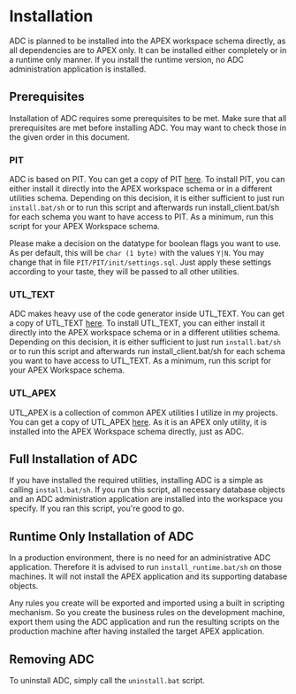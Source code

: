# Installation

ADC is planned to be installed into the APEX workspace schema directly, as all dependencies are to APEX only. It can be installed either completely or in a runtime only manner. If you install the runtime version, no ADC administration application is installed.

## Prerequisites
Installation of ADC requires some prerequisites to be met. Make sure that all prerequisites are met before installing ADC. You may want to check those in the given order in this document.

### PIT

ADC is based on PIT. You can get a copy of PIT [here](https://github.com/j-sieben/PIT). To install PIT, you can either install it directly into the APEX workspace schema or in a different utilities schema. Depending on this decision, it is either sufficient to just run `install.bat/sh` or to run this script and afterwards run install_client.bat/sh for each schema you want to have access to PIT. As a minimum, run this script for your APEX Workspace schema.

Please make a decision on the datatype for boolean flags you want to use. As per default, this will be `char (1 byte)` with the values `Y|N`. You may change that in file `PIT/PIT/init/settings.sql`. Just apply these settings according to your taste, they will be passed to all other utilities.

### UTL_TEXT

ADC makes heavy use of the code generator inside UTL_TEXT. You can get a copy of UTL_TEXT [here](https://github.com/j-sieben/UTL_TEXT). To install UTL_TEXT, you can either install it directly into the APEX workspace schema or in a different utilities schema. Depending on this decision, it is either sufficient to just run `install.bat/sh` or to run this script and afterwards run install_client.bat/sh for each schema you want to have access to UTL_TEXT. As a minimum, run this script for your APEX Workspace schema.

### UTL_APEX

UTL_APEX is a collection of common APEX utilities I utilize in my projects. You can get a copy of UTL_APEX [here](https://github.com/j-sieben/UTL_APEX). As it is an APEX only utility, it is installed into the APEX Workspace schema directly, just as ADC.

## Full Installation of ADC

If you have installed the required utilities, installing ADC is a simple as calling `install.bat/sh`. If you run this script, all necessary database objects and an ADC administration application are installed into the workspace you specify. If you ran this script, you're good to go.

## Runtime Only Installation of ADC

In a production environment, there is no need for an administrative ADC application. Therefore it is advised to run `install_runtime.bat/sh` on those machines. It will not install the APEX application and its supporting database objects.

Any rules you create will be exported and imported using a built in scripting mechanism. So you create the business rules on the development machine, export them using the ADC application and run the resulting scripts on the production machine after having installed the target APEX application.

## Removing ADC

To uninstall ADC, simply call the `uninstall.bat` script.
